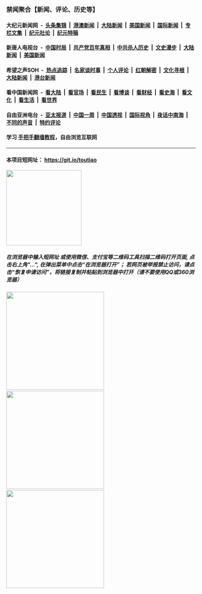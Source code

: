 ### 禁闻聚合【新闻、评论、历史等】

#### 大纪元新闻网 &nbsp;-&nbsp; [头条集锦](indexes/E头条集锦.md?t=02141944) &nbsp;|&nbsp; [港澳新闻](indexes/E港澳新闻.md?t=02141944)  &nbsp;|&nbsp; [大陆新闻](indexes/E大陆新闻.md?t=02141944) &nbsp;|&nbsp; [美国新闻](indexes/E美国新闻.md?t=02141944) &nbsp;|&nbsp; [国际新闻](indexes/E国际新闻.md?t=02141944) &nbsp;|&nbsp; [专栏文集](indexes/E专栏文集.md?t=02141944) &nbsp;|&nbsp; [纪元社论](indexes/E纪元社论.md?t=02141944) &nbsp;|&nbsp; [纪元特稿](indexes/E纪元特稿.md?t=02141944) 

#### 新唐人电视台 &nbsp;-&nbsp; [中国时局](indexes/N中国时局.md?t=02141944) &nbsp;|&nbsp; [共产党百年真相](indexes/N共产党百年真相.md?t=02141944) &nbsp;|&nbsp; [中共杀人历史](indexes/N中共杀人历史.md?t=02141944) &nbsp;|&nbsp; [文史漫步](indexes/N文史漫步.md?t=02141944) &nbsp;|&nbsp; [大陆新闻](indexes/N大陆新闻.md?t=02141944) &nbsp;|&nbsp; [美国新闻](indexes/N美国新闻.md?t=02141944)

#### 希望之声SOH &nbsp;-&nbsp; [热点追踪](indexes/H热点追踪.md?t=02141944) &nbsp;|&nbsp; [名家谈时事](indexes/H名家谈时事.md?t=02141944) &nbsp;|&nbsp; [个人评论](indexes/H个人评论.md?t=02141944)  &nbsp;|&nbsp; [红朝解密](indexes/H红朝解密.md?t=02141944) &nbsp;|&nbsp; [文化寻根](indexes/H文化寻根.md?t=02141944) &nbsp;|&nbsp; [大陆新闻](indexes/H大陆新闻.md?t=02141944) &nbsp;|&nbsp; [港台新闻](indexes/H港台新闻.md?t=02141944)

#### 看中国新闻网 &nbsp;-&nbsp; [看大陆](indexes/S看大陆.md?t=02141944) &nbsp;|&nbsp; [看官场](indexes/S看官场.md?t=02141944) &nbsp;|&nbsp; [看民生](indexes/S看民生.md?t=02141944)  &nbsp;|&nbsp; [看博谈](indexes/S看博谈.md?t=02141944) &nbsp;|&nbsp; [看财经](indexes/S看财经.md?t=02141944) &nbsp;|&nbsp; [看史海](indexes/S看史海.md?t=02141944) &nbsp;|&nbsp; [看文化](indexes/S看文化.md?t=02141944) &nbsp;|&nbsp; [看生活](indexes/S看生活.md?t=02141944) &nbsp;|&nbsp; [看世界](indexes/S看世界.md?t=02141944)

#### 自由亚洲电台 &nbsp;-&nbsp; [亚太报道](indexes/R亚太报道.md?t=02141944) &nbsp;|&nbsp; [中国一周](indexes/R中国一周.md?t=02141944) &nbsp;|&nbsp; [中国透视](indexes/R中国透视.md?t=02141944)  &nbsp;|&nbsp; [国际视角](indexes/R国际视角.md?t=02141944) &nbsp;|&nbsp; [夜话中南海](indexes/R夜话中南海.md?t=02141944) &nbsp;|&nbsp; [不同的声音](indexes/R不同的声音.md?t=02141944) &nbsp;|&nbsp; [特约评论](indexes/R特约评论.md?t=02141944)

#### 学习 [手把手翻墙教程](https://github.com/gfw-breaker/guides/wiki)，自由浏览互联网

----

#### 本项目短网址： https://git.io/toutiao
<img src="https://raw.githubusercontent.com/gfw-breaker/banned-news/master/scripts/img/qr.png" width="200px"/>  

##### 在浏览器中输入短网址 或使用微信、支付宝等二维码工具扫描二维码打开页面, 点击右上角"...", 在弹出菜单中点击“在浏览器打开”； 若网页被举报禁止访问，请点击“恢复申请访问”，将链接复制并粘贴到浏览器中打开（请不要使用QQ或360浏览器）

<img src="https://raw.githubusercontent.com/gfw-breaker/banned-news/master/scripts/img/1.png" width="260px"/> &nbsp; <img src="https://raw.githubusercontent.com/gfw-breaker/banned-news/master/scripts/img/2.png" width="260px"/> &nbsp; <img src="https://raw.githubusercontent.com/gfw-breaker/banned-news/master/scripts/img/3.png" width="260px"/>
